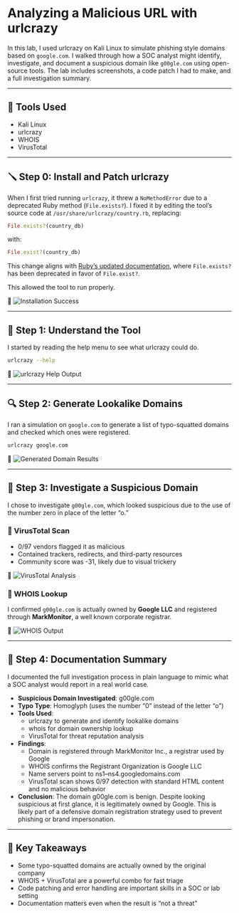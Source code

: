 # Analyzing a Malicious URL with urlcrazy

In this lab, I used urlcrazy on Kali Linux to simulate phishing style domains based on `google.com`. I walked through how a SOC analyst might identify, investigate, and document a suspicious domain like `g00gle.com` using open-source tools. The lab includes screenshots, a code patch I had to make, and a full investigation summary.

---

## 🔧 Tools Used

- Kali Linux
- urlcrazy
- WHOIS
- VirusTotal

---

## 🪛 Step 0: Install and Patch urlcrazy

When I first tried running `urlcrazy`, it threw a `NoMethodError` due to a deprecated Ruby method (`File.exists?`). I fixed it by editing the tool’s source code at `/usr/share/urlcrazy/country.rb`, replacing:

```ruby
File.exists?(country_db)
```

with:

```ruby
File.exist?(country_db)
```

This change aligns with [Ruby’s updated documentation](https://ruby-doc.org/core/File.html#method-c-exist-3F), where `File.exists?` has been deprecated in favor of `File.exist?`.

This allowed the tool to run properly.

📸 ![Installation Success](0_urlcrazy_installation_success.png)

---

## 📖 Step 1: Understand the Tool

I started by reading the help menu to see what urlcrazy could do.

```bash
urlcrazy --help
```

📸 ![urlcrazy Help Output](1_urlcrazy_help_output.png)

---

## 🔍 Step 2: Generate Lookalike Domains

I ran a simulation on `google.com` to generate a list of typo-squatted domains and checked which ones were registered.

```bash
urlcrazy google.com
```

📸 ![Generated Domain Results](2_google_urlcrazy_results_fixed.png)

---

## 🧪 Step 3: Investigate a Suspicious Domain

I chose to investigate `g00gle.com`, which looked suspicious due to the use of the number zero in place of the letter “o.”

### 🔎 VirusTotal Scan

- 0/97 vendors flagged it as malicious
- Contained trackers, redirects, and third-party resources
- Community score was -31, likely due to visual trickery

📸 ![VirusTotal Analysis](3_g00gle_com_virustotal_analysis.png)

### 🔎 WHOIS Lookup

I confirmed `g00gle.com` is actually owned by **Google LLC** and registered through **MarkMonitor**, a well known corporate registrar.

📸 ![WHOIS Output](4_g00gle_com_whois_lookup.png)

---

## 🧾 Step 4: Documentation Summary

I documented the full investigation process in plain language to mimic what a SOC analyst would report in a real world case.

- **Suspicious Domain Investigated**: g00gle.com
- **Typo Type**: Homoglyph (uses the number “0” instead of the letter “o”)
- **Tools Used**:
  - urlcrazy to generate and identify lookalike domains 
  - whois for domain ownership lookup 
  - VirusTotal for threat reputation analysis 
- **Findings**:
  - Domain is registered through MarkMonitor Inc., a registrar used by Google 
  - WHOIS confirms the Registrant Organization is Google LLC 
  - Name servers point to ns1–ns4.googledomains.com
  - VirusTotal scan shows 0/97 detection with standard HTML content and no malicious behavior 
- **Conclusion**: The domain g00gle.com is benign. Despite looking suspicious at first glance, it is legitimately owned by Google. This is likely part of a defensive domain registration strategy used to prevent phishing or brand impersonation.


---

## 🧠 Key Takeaways

- Some typo-squatted domains are actually owned by the original company
- WHOIS + VirusTotal are a powerful combo for fast triage
- Code patching and error handling are important skills in a SOC or lab setting
- Documentation matters even when the result is “not a threat”

